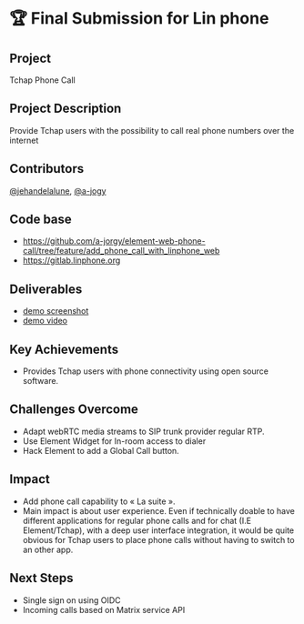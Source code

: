 # 🏆 Final Submission for Lin phone

## Project
Tchap Phone Call

## Project Description
Provide Tchap users with the possibility to call real phone numbers over the internet


## Contributors
<a href="https://github.com/jehandelalune">@jehandelalune</a>, <a href="https://github.com/a-jogy">@a-jogy</a>

## Code base

* https://github.com/a-jorgy/element-web-phone-call/tree/feature/add_phone_call_with_linphone_web
* https://gitlab.linphone.org

## Deliverables 
* [demo screenshot](assets/Linphone%20screenshot.png)
* [demo video](assets/Tchap%20phone%20call%20during%20hackaton.MOV)

## Key Achievements
* Provides Tchap users with phone connectivity using open source software.

## Challenges Overcome
* Adapt webRTC media streams to SIP trunk provider regular RTP.
* Use Element Widget for In-room access to dialer
* Hack Element to add a Global Call button. 

## Impact
* Add phone call capability to « La suite ».
* Main impact is about user experience. Even if technically doable to have different applications for regular phone calls and for chat (I.E Element/Tchap), with a deep user interface integration, it would be quite obvious for Tchap users to place phone calls without having to switch to an other app.


## Next Steps
* Single sign on using OIDC
* Incoming calls based on Matrix service API
